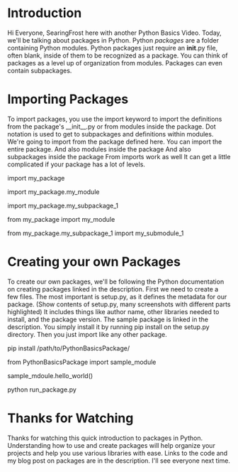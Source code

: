 # Introduction
Hi Everyone, SearingFrost here with another Python Basics Video.
Today, we'll be talking about packages in Python.
Python *packages* are a folder containing Python modules. 
Python packages just require an __init__.py file, often blank, inside of them to be recognized as a package. 
You can think of packages as a level up of organization from modules. 
Packages can even contain subpackages. 

# Importing Packages
To import packages, you use the import keyword to import the definitions from the package's \_\_init\_\_.py or from modules inside the package. 
Dot notation is used to get to subpackages and definitions within modules. 
We're going to import from the package defined here. 
You can import the entire package.
And also modules inside the package
And also subpackages inside the package
From imports work as well
It can get a little complicated if your package has a lot of levels.

import my_package

import my_package.my_module

import my_package.my_subpackage_1

from my_package import my_module

from my_package.my_subpackage_1 import my_submodule_1

# Creating your own Packages
To create our own packages, we'll be following the Python documentation on creating packages linked in the description. 
First we need to create a few files. 
The most important is setup.py, as it defines the metadata for our package. 
(Show contents of setup.py, many screenshots with different parts highlighted)
It includes things like author name, other libraries needed to install, and the package version. 
The sample package is linked in the description.
You simply install it by running pip install on the setup.py directory.
Then you just import like any other package. 

pip install /path/to/PythonBasicsPackage/

from PythonBasicsPackage import sample_module

sample_mdoule.hello_world()

python run_package.py

# Thanks for Watching
Thanks for watching this quick introduction to packages in Python. 
Understanding how to use and create packages will help organize your projects and help you use various libraries with ease. 
Links to the code and my blog post on packages are in the description. 
I'll see everyone next time. 
